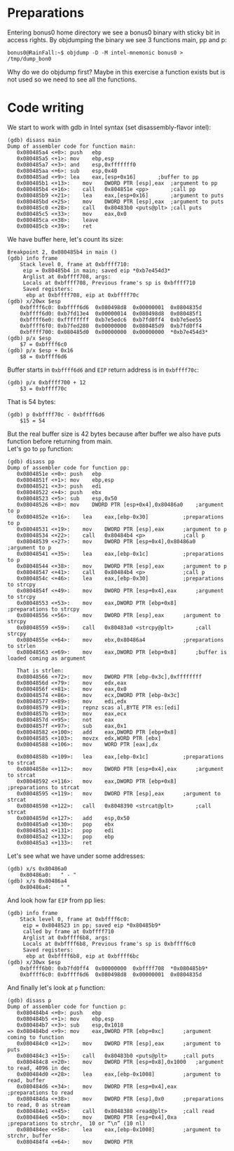 # Preparations

Entering bonus0 home directory we see a bonus0 binary with sticky bit in access rights.
By objdumping the binary we see 3 functions main, pp and p:

	bonus0@RainFall:~$ objdump -D -M intel-mnemonic bonus0 > /tmp/dump_bon0

Why do we do objdump first? Maybe in this exercise a function exists but is not used so we need to see all the functions.

# Code writing

We start to work with gdb in Intel syntax (set disassembly-flavor intel):

	(gdb) disass main
	Dump of assembler code for function main:
	   0x080485a4 <+0>:	push   ebp
	   0x080485a5 <+1>:	mov    ebp,esp
	   0x080485a7 <+3>:	and    esp,0xfffffff0
	   0x080485aa <+6>:	sub    esp,0x40
	   0x080485ad <+9>:	lea    eax,[esp+0x16]  		;buffer to pp
	   0x080485b1 <+13>:	mov    DWORD PTR [esp],eax 	;argument to pp
	   0x080485b4 <+16>:	call   0x804851e <pp>		;call pp
	   0x080485b9 <+21>:	lea    eax,[esp+0x16]		;argument to puts
	   0x080485bd <+25>:	mov    DWORD PTR [esp],eax	;argument to puts
	   0x080485c0 <+28>:	call   0x80483b0 <puts@plt>	;call puts
	   0x080485c5 <+33>:	mov    eax,0x0
	   0x080485ca <+38>:	leave
	   0x080485cb <+39>:	ret
	
We have buffer here, let's count its size:

	Breakpoint 2, 0x080485b4 in main ()
	(gdb) info frame
		Stack level 0, frame at 0xbffff710:
		 eip = 0x80485b4 in main; saved eip *0xb7e454d3*
		 Arglist at 0xbffff708, args:
		 Locals at 0xbffff708, Previous frame's sp is 0xbffff710
		 Saved registers:
		  ebp at 0xbffff708, eip at 0xbffff70c
	(gdb) x/20wx $esp
		0xbffff6c0:	0xbffff6d6	0x080498d8	0x00000001	0x0804835d
		0xbffff6d0:	0xb7fd13e4	0x00000014	0x080498d8	0x080485f1
		0xbffff6e0:	0xffffffff	0xb7e5edc6	0xb7fd0ff4	0xb7e5ee55
		0xbffff6f0:	0xb7fed280	0x00000000	0x080485d9	0xb7fd0ff4
		0xbffff700:	0x080485d0	0x00000000	0x00000000	*0xb7e454d3*
	(gdb) p/x $esp
		$7 = 0xbffff6c0
	(gdb) p/x $esp + 0x16
		$8 = 0xbffff6d6

Buffer starts in `0xbffff6d6` and `EIP` return address is in `0xbffff70c`:

	(gdb) p/x 0xbffff700 + 12
		$3 = 0xbffff70c

That is 54 bytes:
	
	(gdb) p 0xbffff70c - 0xbffff6d6
		$15 = 54
	
But the real buffer size is 42 bytes because after buffer we also have puts function before returning from main.\
Let's go to `pp` function:

	(gdb) disass pp
	Dump of assembler code for function pp:
	   0x0804851e <+0>:	push   ebp
	   0x0804851f <+1>:	mov    ebp,esp
	   0x08048521 <+3>:	push   edi
	   0x08048522 <+4>:	push   ebx
	   0x08048523 <+5>:	sub    esp,0x50
	   0x08048526 <+8>:	mov    DWORD PTR [esp+0x4],0x80486a0 	;argument to p
	   0x0804852e <+16>:	lea    eax,[ebp-0x30] 			;preparations to p
	   0x08048531 <+19>:	mov    DWORD PTR [esp],eax 		;argument to p
	   0x08048534 <+22>:	call   0x80484b4 <p>			;call p
	   0x08048539 <+27>:	mov    DWORD PTR [esp+0x4],0x80486a0 	;argument to p
	   0x08048541 <+35>:	lea    eax,[ebp-0x1c] 			;preparations to p
	   0x08048544 <+38>:	mov    DWORD PTR [esp],eax 		;argument to p
	   0x08048547 <+41>:	call   0x80484b4 <p>			;call p
	   0x0804854c <+46>:	lea    eax,[ebp-0x30] 			;preparations to strcpy
	   0x0804854f <+49>:	mov    DWORD PTR [esp+0x4],eax 		;argument to strcpy
	   0x08048553 <+53>:	mov    eax,DWORD PTR [ebp+0x8] 		;preparations to strcpy
	   0x08048556 <+56>:	mov    DWORD PTR [esp],eax 		;argument to strcpy
	   0x08048559 <+59>:	call   0x80483a0 <strcpy@plt>		;call strcpy
	   0x0804855e <+64>:	mov    ebx,0x80486a4			;preparations to strlen
	   0x08048563 <+69>:	mov    eax,DWORD PTR [ebp+0x8] 		;buffer is loaded coming as argument

	   That is strlen:
	   0x08048566 <+72>:	mov    DWORD PTR [ebp-0x3c],0xffffffff
	   0x0804856d <+79>:	mov    edx,eax
	   0x0804856f <+81>:	mov    eax,0x0
	   0x08048574 <+86>:	mov    ecx,DWORD PTR [ebp-0x3c]
	   0x08048577 <+89>:	mov    edi,edx
	   0x08048579 <+91>:	repnz scas al,BYTE PTR es:[edi]
	   0x0804857b <+93>:	mov    eax,ecx
	   0x0804857d <+95>:	not    eax
	   0x0804857f <+97>:	sub    eax,0x1
	   0x08048582 <+100>:	add    eax,DWORD PTR [ebp+0x8]
	   0x08048585 <+103>:	movzx  edx,WORD PTR [ebx]
	   0x08048588 <+106>:	mov    WORD PTR [eax],dx
	
	   0x0804858b <+109>:	lea    eax,[ebp-0x1c] 			;preparations to strcat
	   0x0804858e <+112>:	mov    DWORD PTR [esp+0x4],eax 		;argument to strcat
	   0x08048592 <+116>:	mov    eax,DWORD PTR [ebp+0x8] 		;preparations to strcat
	   0x08048595 <+119>:	mov    DWORD PTR [esp],eax 		;argument to strcat
	   0x08048598 <+122>:	call   0x8048390 <strcat@plt>		;call strcat
	   0x0804859d <+127>:	add    esp,0x50
	   0x080485a0 <+130>:	pop    ebx
	   0x080485a1 <+131>:	pop    edi
	   0x080485a2 <+132>:	pop    ebp
	   0x080485a3 <+133>:	ret

Let's see what we have under some addresses:

	(gdb) x/s 0x80486a0
		0x80486a0:	 " - "
	(gdb) x/s 0x80486a4
		0x80486a4:	 " "

And look how far `EIP` from pp lies:

	(gdb) info frame
		Stack level 0, frame at 0xbffff6c0:
		 eip = 0x8048523 in pp; saved eip *0x80485b9*
		 called by frame at 0xbffff710
		 Arglist at 0xbffff6b8, args:
		 Locals at 0xbffff6b8, Previous frame's sp is 0xbffff6c0
		 Saved registers:
		  ebp at 0xbffff6b8, eip at 0xbffff6bc
	(gdb) x/30wx $esp
		0xbffff6b0:	0xb7fd0ff4	0x00000000	0xbffff708	*0x080485b9*
		0xbffff6c0:	0xbffff6d6	0x080498d8	0x00000001	0x0804835d

And finally let's look at `p` function:

	(gdb) disass p
	Dump of assembler code for function p:
	   0x080484b4 <+0>:	push   ebp
	   0x080484b5 <+1>:	mov    ebp,esp
	   0x080484b7 <+3>:	sub    esp,0x1018
	=> 0x080484bd <+9>:	mov    eax,DWORD PTR [ebp+0xc] 		;argument coming to function
	   0x080484c0 <+12>:	mov    DWORD PTR [esp],eax 		;argument to puts
	   0x080484c3 <+15>:	call   0x80483b0 <puts@plt>		;call puts
	   0x080484c8 <+20>:	mov    DWORD PTR [esp+0x8],0x1000 	;argument to read, 4096 in dec
	   0x080484d0 <+28>:	lea    eax,[ebp-0x1008] 		;argument to read, buffer
	   0x080484d6 <+34>:	mov    DWORD PTR [esp+0x4],eax 		;preparations to read
	   0x080484da <+38>:	mov    DWORD PTR [esp],0x0 		;preparations to read, 0 as stream
	   0x080484e1 <+45>:	call   0x8048380 <read@plt>		;call read
	   0x080484e6 <+50>:	mov    DWORD PTR [esp+0x4],0xa 		;preparations to strchr,  10 or “\n” (10 nl)
	   0x080484ee <+58>:	lea    eax,[ebp-0x1008] 		;argument to strchr, buffer
	   0x080484f4 <+64>:	mov    DWORD PTR